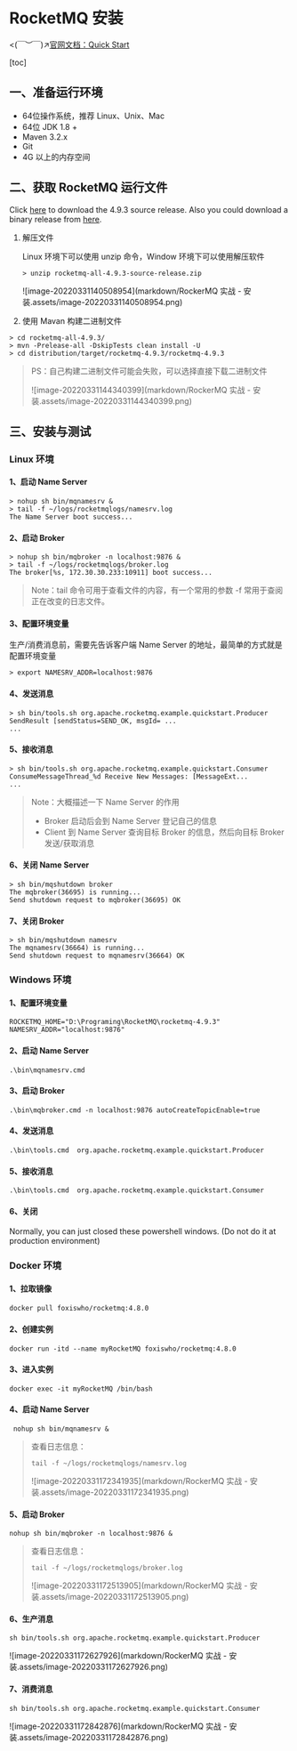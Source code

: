 # RocketMQ 安装

<(￣︶￣)↗[官网文档：Quick Start](https://rocketmq.apache.org/docs/quick-start/)

[toc]



## 一、准备运行环境

-   64位操作系统，推荐 Linux、Unix、Mac
-   64位 JDK 1.8 +
-   Maven 3.2.x
-   Git
-   4G 以上的内存空间



## 二、获取 RocketMQ 运行文件

Click [here](https://www.apache.org/dyn/closer.cgi?path=rocketmq/4.9.3/rocketmq-all-4.9.3-source-release.zip) to download the 4.9.3 source release. Also you could download a binary release from [here](https://www.apache.org/dyn/closer.cgi?path=rocketmq/4.9.3/rocketmq-all-4.9.3-bin-release.zip).

1.  解压文件

    Linux 环境下可以使用 unzip 命令，Window 环境下可以使用解压软件

    ```shell
    > unzip rocketmq-all-4.9.3-source-release.zip
    ```

    ![image-20220331140508954](markdown/RockerMQ 实战 - 安装.assets/image-20220331140508954.png)

2.  使用 Mavan 构建二进制文件

```shell
> cd rocketmq-all-4.9.3/
> mvn -Prelease-all -DskipTests clean install -U
> cd distribution/target/rocketmq-4.9.3/rocketmq-4.9.3
```



>   PS：自己构建二进制文件可能会失败，可以选择直接下载二进制文件
>
>   ![image-20220331144340399](markdown/RockerMQ 实战 - 安装.assets/image-20220331144340399.png)



## 三、安装与测试

### Linux 环境

#### 1、启动 Name Server

```shell
> nohup sh bin/mqnamesrv &
> tail -f ~/logs/rocketmqlogs/namesrv.log
The Name Server boot success...
```

#### 2、启动 Broker

```shell
> nohup sh bin/mqbroker -n localhost:9876 &
> tail -f ~/logs/rocketmqlogs/broker.log 
The broker[%s, 172.30.30.233:10911] boot success...
```

>   Note：tail 命令可用于查看文件的内容，有一个常用的参数 -f 常用于查阅正在改变的日志文件。

#### 3、配置环境变量

生产/消费消息前，需要先告诉客户端 Name Server 的地址，最简单的方式就是配置环境变量

```shell
> export NAMESRV_ADDR=localhost:9876
```

#### 4、发送消息

```shell
> sh bin/tools.sh org.apache.rocketmq.example.quickstart.Producer
SendResult [sendStatus=SEND_OK, msgId= ...
...
```

#### 5、接收消息

```shell
> sh bin/tools.sh org.apache.rocketmq.example.quickstart.Consumer
ConsumeMessageThread_%d Receive New Messages: [MessageExt...
...
```

>   Note：大概描述一下 Name Server 的作用
>
>   -   Broker 启动后会到 Name Server 登记自己的信息
>   -   Client 到 Name Server 查询目标 Broker 的信息，然后向目标 Broker 发送/获取消息

#### 6、关闭 Name Server

```shell
> sh bin/mqshutdown broker
The mqbroker(36695) is running...
Send shutdown request to mqbroker(36695) OK
```

#### 7、关闭 Broker

```shell
> sh bin/mqshutdown namesrv
The mqnamesrv(36664) is running...
Send shutdown request to mqnamesrv(36664) OK
```



### Windows 环境

#### 1、配置环境变量

```
ROCKETMQ_HOME="D:\Programing\RocketMQ\rocketmq-4.9.3"
NAMESRV_ADDR="localhost:9876"
```

#### 2、启动 Name Server

```shell
.\bin\mqnamesrv.cmd
```

#### 3、启动 Broker

```shell
.\bin\mqbroker.cmd -n localhost:9876 autoCreateTopicEnable=true
```

#### 4、发送消息

```shell
.\bin\tools.cmd  org.apache.rocketmq.example.quickstart.Producer
```

#### 5、接收消息

```shell
.\bin\tools.cmd  org.apache.rocketmq.example.quickstart.Consumer
```

#### 6、关闭

Normally, you can just closed these powershell windows. (Do not do it at production environment)



### Docker 环境

#### 1、拉取镜像

```bash
docker pull foxiswho/rocketmq:4.8.0
```

#### 2、创建实例

```shell
docker run -itd --name myRocketMQ foxiswho/rocketmq:4.8.0
```

#### 3、进入实例

```shell
docker exec -it myRocketMQ /bin/bash
```

#### 4、启动 Name Server

```shell
 nohup sh bin/mqnamesrv &
```

>   查看日志信息：
>
>   ```shell
>   tail -f ~/logs/rocketmqlogs/namesrv.log
>   ```
>
>   ![image-20220331172341935](markdown/RockerMQ 实战 - 安装.assets/image-20220331172341935.png)

#### 5、启动 Broker

```shell
nohup sh bin/mqbroker -n localhost:9876 &
```

>   查看日志信息：
>
>   ```shell
>   tail -f ~/logs/rocketmqlogs/broker.log
>   ```
>
>   ![image-20220331172513905](markdown/RockerMQ 实战 - 安装.assets/image-20220331172513905.png)

#### 6、生产消息

```shell
sh bin/tools.sh org.apache.rocketmq.example.quickstart.Producer
```

![image-20220331172627926](markdown/RockerMQ 实战 - 安装.assets/image-20220331172627926.png)

#### 7、消费消息

```shell
sh bin/tools.sh org.apache.rocketmq.example.quickstart.Consumer
```

![image-20220331172842876](markdown/RockerMQ 实战 - 安装.assets/image-20220331172842876.png)